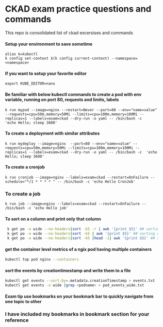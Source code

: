 # CKAD exam practice questions and commands 

This repo is consolidated list of ckad excersises and commands 

#### Setup your environment to save sometime 
```
alias k=kubectl 
k config set-context $(k config current-context) --namespace=<namespace>
```
#### If you want to setup your favorite editor 
```
export KUBE_EDITOR=nano

```
#### Be familiar with below kubectl commands to create a pod with env variable, running on port 80, requests and limits, labels  
```
k run mypod --image=nginx --restart=Never --port=80 --env="name=value" --requests=cpu=50m,memory=50Mi --limits=cpu=100m,memory=100Mi --replicas=1 --labels=exam=ckad --dry-run -o yaml -- /bin/bash -c 
'echo Hello; sleep 3600' 

```

#### To create a deployment with similar attributes 
```
k run mydeploy --image=nginx  --port=80 --env="name=value" --requests=cpu=50m,memory=50Mi --limits=cpu=100m,memory=100Mi --replicas=1 --labels=exam=ckad --dry-run -o yaml -- /bin/bash -c  'echo Hello; sleep 3600'  

```
#### To create a cronjob 
```
k run cronjob --image=nginx --labels=exam=ckad --restart=OnFailure --schedule="*/1 * * * * " -- /bin/bash -c 'echo Hello CronJob'
```
### To create a job 
```
k run job --image=nginx --labels=exam=ckad --restart=OnFailure -- /bin/bash -c 'echo Hello job'
```
#### To sort on a column and print only that column 
```bash
 k get po -o wide --no-headers|sort -k5 -r | awk '{print $5}' ## sorting on column 5 (-r to reverse) and printing only that column
 k get po -o wide --no-headers|sort -k5 | awk '{print $5}' ## sorting on column 5 and printing only that column
 k get po -o wide --no-headers|sort -k5 |head -1| awk '{print $5}' ## sorting on column 5 and printing only that column and first one
``` 

#### get the container level metrics of a ngix pod having multiple containers
```bash
kubectl top pod nginx --containers
```

#### sort the events by creationtimestamp and write them to a file 
```bash
kubectl get events --sort-by=.metadata.creationTimestamp > events.txt
kubectl get events -o wide |grep <podname> > pod_events_wide.txt 
```
#### Exam tip use bookmarks on your bookmark bar to quickly navigate from one topic to other 
### I have included my bookmarks in bookmark section for your reference